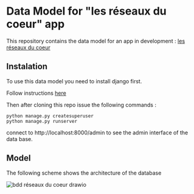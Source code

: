 # Data Model for "les réseaux du coeur" app

This repository contains the data model for an app in development :
[les réseaux du coeur](https://github.com/gaut-b/reseau-coeur-mobile-app)

## Instalation 

To use this data model you need to install django first.

Follow instructions [here](https://docs.djangoproject.com/en/5.2/topics/install/)

Then after cloning this repo issue the following commands : 
~~~
python manage.py createsuperuser
python manage.py runserver
~~~

connect to http://localhost:8000/admin to see the admin interface of the data base.

## Model

The following scheme shows the architecture of the database 

![bdd réseaux du coeur drawio](https://github.com/user-attachments/assets/a194bfeb-21df-49a1-8f55-b29a456e5101)


